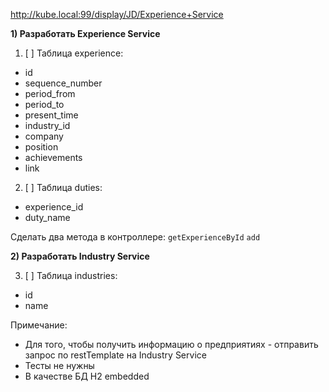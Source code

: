 
http://kube.local:99/display/JD/Experience+Service


**1) Разработать Experience Service**

1. [ ] Таблица experience:
* id
* sequence_number
* period_from
* period_to
* present_time
* industry_id
* company
* position
* achievements
* link

2. [ ] Таблица duties:
* experience_id
* duty_name

Сделать два метода в контроллере:
`getExperienceById`
`add`

**2) Разработать Industry Service**

3. [ ] Таблица industries:
* id
* name

Примечание:

* Для того, чтобы получить информацию о предприятиях - отправить запрос по restTemplate на Industry Service
* Тесты не нужны
* В качестве БД H2 embedded